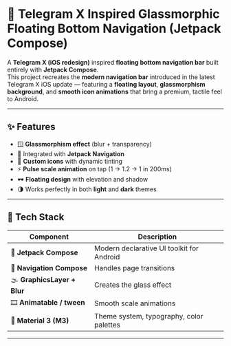 # 💬 Telegram X Inspired Glassmorphic Floating Bottom Navigation (Jetpack Compose)

A **Telegram X (iOS redesign)** inspired **floating bottom navigation bar** built entirely with **Jetpack Compose**.  
This project recreates the **modern navigation bar** introduced in the latest Telegram X iOS update — featuring a **floating layout**, **glassmorphism background**, and **smooth icon animations** that bring a premium, tactile feel to Android.

---

## ✨ Features

- 🪟 **Glassmorphism effect** (blur + transparency)  
- 🧭 Integrated with **Jetpack Navigation**  
- 🎨 **Custom icons** with dynamic tinting  
- ⚡ **Pulse scale animation** on tap (1 → 1.2 → 1 in 200ms)  
- 🕶️ **Floating design** with elevation and shadow  
- 🌗 Works perfectly in both **light** and **dark** themes  

---

## 🧱 Tech Stack

| Component | Description |
|------------|-------------|
| 🧩 **Jetpack Compose** | Modern declarative UI toolkit for Android |
| 🧭 **Navigation Compose** | Handles page transitions |
| 🌫️ **GraphicsLayer + Blur** | Creates the glass effect |
| 🎞️ **Animatable / tween** | Smooth scale animations |
| 💅 **Material 3 (M3)** | Theme system, typography, color palettes |

---
